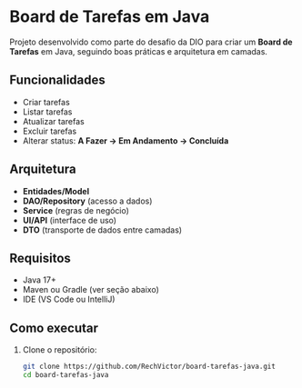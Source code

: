 # Board de Tarefas em Java

Projeto desenvolvido como parte do desafio da DIO para criar um **Board de Tarefas** em Java, seguindo boas práticas e arquitetura em camadas.

## Funcionalidades
- Criar tarefas
- Listar tarefas
- Atualizar tarefas
- Excluir tarefas
- Alterar status: **A Fazer → Em Andamento → Concluída**

## Arquitetura
- **Entidades/Model**
- **DAO/Repository** (acesso a dados)
- **Service** (regras de negócio)
- **UI/API** (interface de uso)
- **DTO** (transporte de dados entre camadas)

## Requisitos
- Java 17+  
- Maven ou Gradle (ver seção abaixo)
- IDE (VS Code ou IntelliJ)

## Como executar
1. Clone o repositório:
   ```bash
   git clone https://github.com/RechVictor/board-tarefas-java.git
   cd board-tarefas-java
